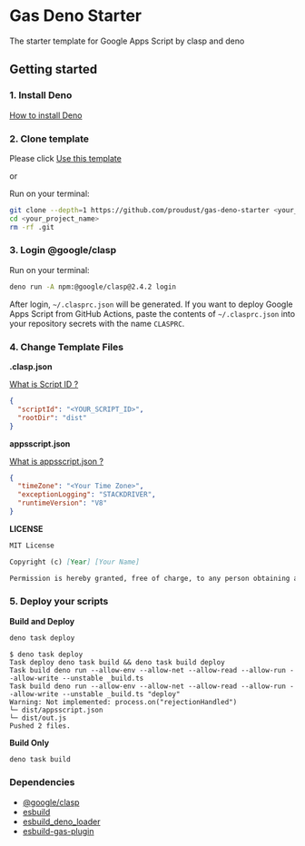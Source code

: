 # Gas Deno Starter

The starter template for Google Apps Script by clasp and deno

## Getting started

### 1. Install Deno

[How to install Deno](https://deno.land/manual/getting_started/installation)

### 2. Clone template

Please click
[Use this template](https://github.com/proudust/gas-deno-starter/generate)

or

Run on your terminal:

```sh
git clone --depth=1 https://github.com/proudust/gas-deno-starter <your_project_name>
cd <your_project_name>
rm -rf .git
```

### 3. Login @google/clasp

Run on your terminal:

```sh
deno run -A npm:@google/clasp@2.4.2 login
```

After login, `~/.clasprc.json` will be generated. If you want to deploy Google
Apps Script from GitHub Actions, paste the contents of `~/.clasprc.json` into
your repository secrets with the name `CLASPRC`.

### 4. Change Template Files

**.clasp.json**

[What is Script ID ?](https://github.com/google/clasp#scriptid-required)

```json
{
  "scriptId": "<YOUR_SCRIPT_ID>",
  "rootDir": "dist"
}
```

**appsscript.json**

[What is appsscript.json ?](https://developers.google.com/apps-script/concepts/manifests)

```json
{
  "timeZone": "<Your Time Zone>",
  "exceptionLogging": "STACKDRIVER",
  "runtimeVersion": "V8"
}
```

**LICENSE**

```md
MIT License

Copyright (c) [Year] [Your Name]

Permission is hereby granted, free of charge, to any person obtaining a copy
```

### 5. Deploy your scripts

**Build and Deploy**

```sh
deno task deploy
```

```
$ deno task deploy
Task deploy deno task build && deno task build deploy
Task build deno run --allow-env --allow-net --allow-read --allow-run --allow-write --unstable _build.ts
Task build deno run --allow-env --allow-net --allow-read --allow-run --allow-write --unstable _build.ts "deploy"
Warning: Not implemented: process.on("rejectionHandled")
└─ dist/appsscript.json
└─ dist/out.js
Pushed 2 files.
```

**Build Only**

```sh
deno task build
```

### Dependencies

- [@google/clasp](https://github.com/google/clasp)
- [esbuild](https://github.com/evanw/esbuild)
- [esbuild_deno_loader](https://github.com/lucacasonato/esbuild_deno_loader)
- [esbuild-gas-plugin](https://github.com/mahaker/esbuild-gas-plugin)
